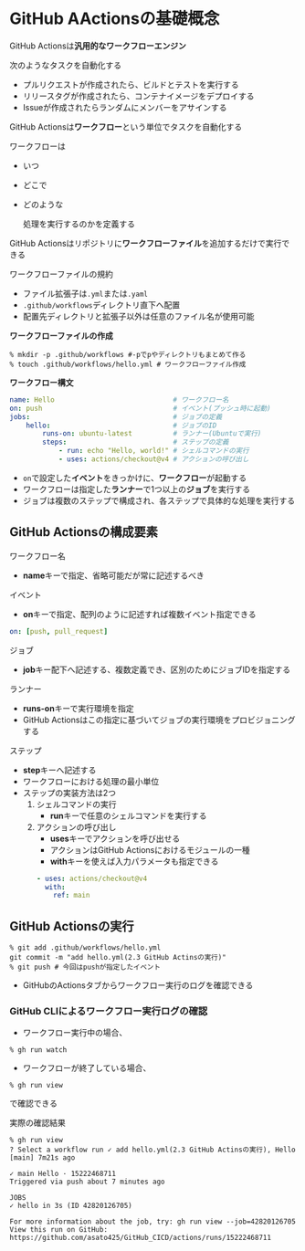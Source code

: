 # GitHub AActionsの基礎概念

GitHub Actionsは**汎用的なワークフローエンジン**

次のようなタスクを自動化する
- プルリクエストが作成されたら、ビルドとテストを実行する
- リリースタグが作成されたら、コンテナイメージをデプロイする
- Issueが作成されたらランダムにメンバーをアサインする

GitHub Actionsは**ワークフロー**という単位でタスクを自動化する

ワークフローは
- いつ
- どこで
- どのような

    処理を実行するのかを定義する

GitHub Actionsはリポジトリに**ワークフローファイル**を追加するだけで実行できる

ワークフローファイルの規約
- ファイル拡張子は`.yml`または`.yaml`
- `.github/workflows`ディレクトリ直下へ配置
- 配置先ディレクトリと拡張子以外は任意のファイル名が使用可能

**ワークフローファイルの作成**
```shell
% mkdir -p .github/workflows #-pでpやディレクトリもまとめて作る
% touch .github/workflows/hello.yml # ワークフローファイル作成
```
**ワークフロー構文**

```yml
name: Hello                             # ワークフロー名
on: push                                # イベント(プッシュ時に起動)
jobs:                                   # ジョブの定義
    hello:                              # ジョブのID
        runs-on: ubuntu-latest          # ランナー(Ubuntuで実行)
        steps:                          # ステップの定義
            - run: echo "Hello, world!" # シェルコマンドの実行
            - uses: actions/checkout@v4 # アクションの呼び出し
```
- `on`で設定した**イベント**をきっかけに、**ワークフロー**が起動する
- ワークフローは指定した**ランナー**で1つ以上の**ジョブ**を実行する
- ジョブは複数のステップで構成され、各ステップで具体的な処理を実行する

## GitHub Actionsの構成要素

ワークフロー名
- **name**キーで指定、省略可能だが常に記述するべき

イベント
- **on**キーで指定、配列のように記述すれば複数イベント指定できる
```yml
on: [push, pull_request]
```

ジョブ
- **job**キー配下へ記述する、複数定義でき、区別のためにジョブIDを指定する

ランナー
- **runs-on**キーで実行環境を指定
- GitHub Actionsはこの指定に基づいてジョブの実行環境をプロビジョニングする

ステップ
- **step**キーへ記述する
- ワークフローにおける処理の最小単位
- ステップの実装方法は2つ
    1. シェルコマンドの実行
        - **run**キーで任意のシェルコマンドを実行する
    2. アクションの呼び出し
        - **uses**キーでアクションを呼び出せる
        - アクションはGitHub Actionsにおけるモジュールの一種
        - **with**キーを使えば入力パラメータも指定できる
        ```yaml
        - uses: actions/checkout@v4
          with:
            ref: main
        ```

## GitHub Actionsの実行

```shell
% git add .github/workflows/hello.yml
git commit -m "add hello.yml(2.3 GitHub Actinsの実行)"
% git push # 今回はpushが指定したイベント
```
- GitHubのActionsタブからワークフロー実行のログを確認できる

### GitHub CLIによるワークフロー実行ログの確認

- ワークフロー実行中の場合、
```shell
% gh run watch
```
- ワークフローが終了している場合、
```shell
% gh run view
```

で確認できる

実際の確認結果
```shell
% gh run view
? Select a workflow run ✓ add hello.yml(2.3 GitHub Actinsの実行), Hello [main] 7m21s ago

✓ main Hello · 15222468711
Triggered via push about 7 minutes ago

JOBS
✓ hello in 3s (ID 42820126705)

For more information about the job, try: gh run view --job=42820126705
View this run on GitHub: https://github.com/asato425/GitHub_CICD/actions/runs/15222468711
```